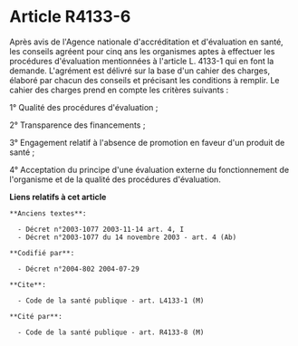 # Article R4133-6

Après avis de l'Agence nationale d'accréditation et d'évaluation en santé, les conseils agréent pour cinq ans les organismes
aptes à effectuer les procédures d'évaluation mentionnées à l'article L. 4133-1 qui en font la demande. L'agrément est
délivré sur la base d'un cahier des charges, élaboré par chacun des conseils et précisant les conditions à remplir. Le cahier
des charges prend en compte les critères suivants :

1° Qualité des procédures d'évaluation ;

2° Transparence des financements ;

3° Engagement relatif à l'absence de promotion en faveur d'un produit de santé ;

4° Acceptation du principe d'une évaluation externe du fonctionnement de l'organisme et de la qualité des procédures
d'évaluation.

**Liens relatifs à cet article**

	**Anciens textes**:

	  - Décret n°2003-1077 2003-11-14 art. 4, I
	  - Décret n°2003-1077 du 14 novembre 2003 - art. 4 (Ab)

	**Codifié par**:

	  - Décret n°2004-802 2004-07-29

	**Cite**:

	  - Code de la santé publique - art. L4133-1 (M)

	**Cité par**:

	  - Code de la santé publique - art. R4133-8 (M)
